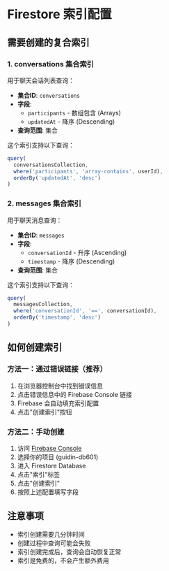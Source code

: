 # Firestore 索引配置

## 需要创建的复合索引

### 1. conversations 集合索引

用于聊天会话列表查询：

- **集合ID**: `conversations`
- **字段**:
  - `participants` - 数组包含 (Arrays)
  - `updatedAt` - 降序 (Descending)
- **查询范围**: 集合

这个索引支持以下查询：
```javascript
query(
  conversationsCollection,
  where('participants', 'array-contains', userId),
  orderBy('updatedAt', 'desc')
)
```

### 2. messages 集合索引

用于聊天消息查询：

- **集合ID**: `messages`
- **字段**:
  - `conversationId` - 升序 (Ascending)
  - `timestamp` - 降序 (Descending)
- **查询范围**: 集合

这个索引支持以下查询：
```javascript
query(
  messagesCollection,
  where('conversationId', '==', conversationId),
  orderBy('timestamp', 'desc')
)
```

## 如何创建索引

### 方法一：通过错误链接（推荐）
1. 在浏览器控制台中找到错误信息
2. 点击错误信息中的 Firebase Console 链接
3. Firebase 会自动填充索引配置
4. 点击"创建索引"按钮

### 方法二：手动创建
1. 访问 [Firebase Console](https://console.firebase.google.com/)
2. 选择你的项目 (guidin-db601)
3. 进入 Firestore Database
4. 点击"索引"标签
5. 点击"创建索引"
6. 按照上述配置填写字段

## 注意事项

- 索引创建需要几分钟时间
- 创建过程中查询可能会失败
- 索引创建完成后，查询会自动恢复正常
- 索引是免费的，不会产生额外费用 